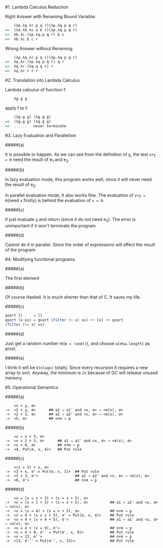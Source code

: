 
#1. Lambda Calculus Reduction

Right Answer with Renaming Bound Variable:

```haskell
    (λp.λq.λr.p q r)(λp.λq.p q r)
=>  (λa.λb.λc.a b c)(λp.λq.p q r)
=>  λb.λc.(λp.λq.p q r) b c
=>  λb.λc.b c r
```

Wrong Answer without Renaming:

```haskell
    (λp.λq.λr.p q r)(λp.λq.p q r)
=>  λq.λr.(λp.λq.p q r) q r
=>  λq.λr.(λq.q q r) r
=>  λq.λr.r r r
```

#2. Translation into Lambda Calculus

Lambda calculus of function f:

```haskell
    λg.g g
```

apply f to f:

```haskell
    (λg.g g) (λg.g g)
=>  (λg.g g) (λg.g g)
=>  ......   never terminate
```

#3. Lazy Evaluation and Parallelism

#####(a)

It is possible to happen. As we can see from the definition of `g`, the test `x+y = 0` need the result of e<sub>1</sub> and e<sub>2</sub>.

#####(b)

In lazy evaluation mode, this program works well, since it will never need the result of e<sub>2</sub>.

In parallel evaluation mode, It also works fine. The evaluation of `x+y = 0`(need `x` firstly) is behind the evaluation of `x = 0`.

#####(c)

It just evaluate `g` and return (since it do not need e<sub>2</sub>). The error is unimportant if it won't terminate the program.

#####(d)

Cannot do it in parallel. Since the order of expressions will affect the result of the program.

#4. Modifying functional programs

#####(a)

The first element

#####(b)

Of course Haskell. It is much shorter than that of C. It saves my life.

#####(c)

```haskell
qsort []     = []
qsort (x:xs) = qsort (filter (< x) xs) ++ [x] ++ qsort
(filter (>= x) xs)
```

#####(d)

Just get a random number m(`m = rand()`), and choose `a[m%a.length]` as pivot.

#####(e)

I think it will be `O(nlogn)` totally. Since every recursion it requires a new array to sort.
Anyway, the minimum is `2n` because of GC will release unused memory.

#5. Operational Semantics

#####(a)

```
    <x + y, σ>
->  <2 + y, σ>      ## a1 → a1' and <x, σ> → <σ(x), σ>
->  <2 + 3, σ>      ## a2 → a2' and <x, σ> → <σ(x), σ>
->  <5, σ>          ## n+m → p
```

#####(b)

```
    <x = x + 3, σ>
->  <x = 1 + 3, σ>      ## a1 → a1' and <x, σ> → <σ(x), σ>
->  <x = 4, σ>          ## n+m → p
->  <4, Put(σ, x, 4)>   ## Put rule
```

#####(c)

```
    <(x = 3) + x, σ>
->  <3 + x, σ' = Put(σ, x, 3)>  ## Put rule
->  <3 + 3, σ'>                 ## a2 → a2' and <x, σ> → <σ(x), σ>
->  <6, σ'>                     ## n+m → p
```

#####(d)

```
    <x = (x = x + 3) + (x = x + 5), σ>
->  <x = (x = 1 + 3) + (x = x + 5), σ>          ## a1 → a1' and <x, σ> → <σ(x), σ>
->  <x = (x = 4) + (x = x + 5), σ>              ## n+m → p
->  <x = 4 + (x = x + 5), σ' = Put(σ, x, 4)>    ## Put rule
->  <x = 4 + (x = 4 + 5), σ'>                   ## a1 → a1' and <x, σ> → <σ(x), σ>
->  <x = 4 + (x = 9), σ'>                       ## n+m → p
->  <x = 4 + 9, σ'' = Put(σ', x, 9)>            ## Put rule
->  <x = 13, σ''>                               ## n+m → p
->  <13, σ''' = Put(σ'', x, 13)>                ## Put rule
```
